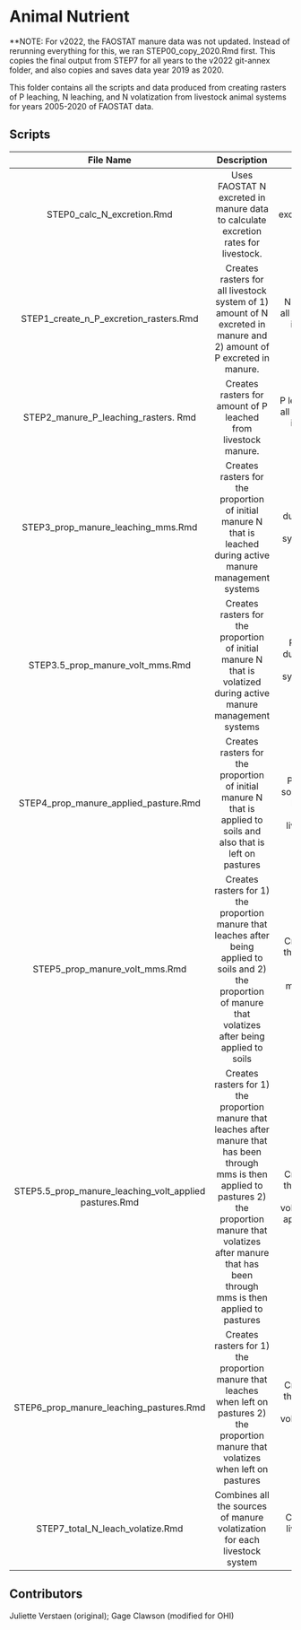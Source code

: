 # Animal Nutrient

**NOTE: For v2022, the FAOSTAT manure data was not updated. Instead of rerunning everything for this, we ran STEP00_copy_2020.Rmd first. This copies the final output from STEP7 for all years to the v2022 git-annex folder, and also copies and saves data year 2019 as 2020. 

This folder contains all the scripts and data produced from creating rasters of P leaching, N leaching, and N volatization from livestock animal systems for years 2005-2020 of FAOSTAT data. 


## Scripts
| File Name | Description | Output |
|:----------:|:-------------:|:------:|
| STEP0_calc_N_excretion.Rmd | Uses FAOSTAT N excreted in manure data to calculate excretion rates for livestock.| excretion_rate_gf.csv |
| STEP1_create_n_P_excretion_rasters.Rmd | Creates rasters for all livestock system of 1) amount of N excreted in manure and 2) amount of P excreted in manure. | N and P rasters for all livestock systems in the prep data folder |
| STEP2_manure_P_leaching_rasters. Rmd | Creates rasters for amount of P leached from livestock manure. | P leached rasters for all livestock systems in the prep data folder |
| STEP3_prop_manure_leaching_mms.Rmd | Creates rasters for the proportion of initial manure N that is leached during active manure management systems| Prop N leached during mms rasters for all livestock systems in the prep data folder|
| STEP3.5_prop_manure_volt_mms.Rmd | Creates rasters for the proportion of initial manure N that is volatized during active manure management systems| Prop N volatized during mms rasters for all livestock systems in the prep data folder |
| STEP4_prop_manure_applied_pasture.Rmd | Creates rasters for the proportion of initial manure N that is applied to soils and also that is left on pastures| Prop N applied to soils rasters; Prop N left on pastures rasters for all livestock systems |
| STEP5_prop_manure_volt_mms.Rmd | Creates rasters for 1) the proportion manure that leaches after being applied to soils and 2) the proportion of manure that volatizes after being applied to soils| Creates rasters for the proportion of N leached and volatized from manure applied to soils |
| STEP5.5_prop_manure_leaching_volt_applied pastures.Rmd | Creates rasters for 1) the proportion manure that leaches after manure that has been through mms is then applied to pastures  2) the proportion manure that volatizes after manure that has been through mms is then applied to pastures| Creates rasters for the proportion of N leached and volatized from being applied to pastures |
| STEP6_prop_manure_leaching_pastures.Rmd | Creates rasters for 1) the proportion manure that leaches when left on pastures 2) the proportion manure that volatizes when left on pastures | Creates rasters for the proportion of N leached and volatized from being left on pasture |
| STEP7_total_N_leach_volatize.Rmd | Combines all the sources of manure volatization for each livestock system | Creates rasters all livestock systems volatization |


## Contributors
Juliette Verstaen (original); Gage Clawson (modified for OHI)